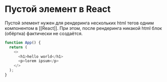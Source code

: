 # Пустой элемент в React

Пустой элемент нужен для рендеринга нескольких html тегов одним компонентом в [[React]]. При этом, после рендеринга никакой html блок (обёртка) фактически не создаётся.

```js
function App() {
  return (
    <>
      <h1>hello world</h1>
      <p>lorem ipsum</p>
    </>
  );
}
```
